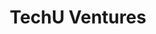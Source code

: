 ---
layout: firm_page
title: "TechU Ventures"
id: "techuventures.com"
permalink: "/techuventurestechuventures.com/"
website: "https://techuventures.com"
offices: "Great Neck (United States)"
investment_stages: "Pre-Seed, Seed, Pre-Series A"
portfolio_companies: ""
portfolio_link: ""
investment_markets: "Deep Tech"
founded_year: "2013"
description: "TechU invests in platform technologies that harness complex science and engineering breakthroughs for enduring global impact."
linkedin: "https://www.linkedin.com/company/techu-vc"
twitter: ""
instagram: ""
team_page: ""
investor_type: "Venture Capital"
crunchbase: "https://www.crunchbase.com/organization/techu-ventures"
pitchbook: "https://pitchbook.com/profiles/investor/104730-94"

# SEO Optimization
meta_title: "TechU Ventures - VC Firm - projectstartups.com"
meta_description: "TechU Ventures, TechU invests in platform technologies that harness complex science and engineering breakthroughs for enduring global impact...."
meta_keywords: "TechU Ventures, Deep Tech, VC firm, venture capital, startup investor, projectstartups.com"
canonical_url: "https://vc.projectstartups.com/techuventurestechuventures.com/"
---